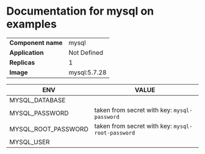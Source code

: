 # Documentation for mysql on examples

|||
| --- | ---- |
| **Component name** | mysql |
| **Application** | Not Defined |
| **Replicas** | 1 |
| **Image** | mysql:5.7.28 |

| ENV | VALUE |
| --- | -----  |
|MYSQL_DATABASE | |
|MYSQL_PASSWORD | taken from secret with key: ``mysql-password``|
|MYSQL_ROOT_PASSWORD | taken from secret with key: ``mysql-root-password``|
|MYSQL_USER | |
